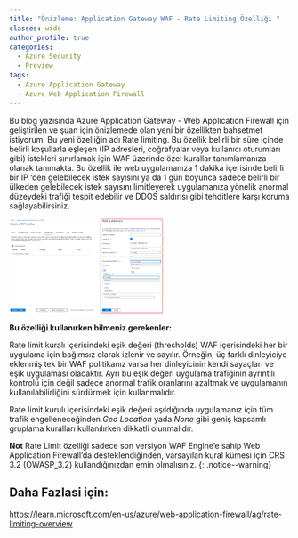 ```yaml
---
title: "Önizleme: Application Gateway WAF - Rate Limiting Özelliği "
classes: wide
author_profile: true
categories:
  - Azure Security 
  - Preview
tags:
  - Azure Application Gateway
  - Azure Web Application Firewall
---
```


Bu blog yazısında Azure Application Gateway - Web Application Firewall için geliştirilen ve şuan için önizlemede olan yeni bir özellikten bahsetmet istiyorum. Bu yeni özelliğin adı Rate limiting. Bu özellik  belirli bir süre içinde belirli koşullarla eşleşen (IP adresleri, coğrafyalar veya kullanıcı oturumları gibi) istekleri sınırlamak için WAF  üzerinde özel kurallar tanımlamanıza olanak tanımakta. Bu özellik ile web uygulamanıza 1 dakika içerisinde belirli bir IP ‘den gelebilecek istek sayısını ya da 1 gün boyunca sadece belirli bir ülkeden gelebilecek istek sayısını limitleyerek uygulamanıza yönelik anormal düzeydeki trafiği tespit edebilir ve DDOS saldırısı gibi tehditlere karşı koruma sağlayabilirsiniz.

<img src="https://github.com/martin3mre/tr/blob/main/assets/images/Rate-Limiting-Feature.png?raw=true" width="55%" height="55%" />


**Bu özelliği kullanırken bilmeniz gerekenler:**

Rate limit kuralı içerisindeki eşik değeri (thresholds) WAF içerisindeki her bir uygulama için bağımsız olarak izlenir ve sayılır. Örneğin, üç farklı dinleyiciye eklenmiş tek bir WAF politikanız varsa her dinleyicinin kendi sayaçları ve eşik uygulaması olacaktır. Ayrı bu eşik değeri uygulama trafiğinin ayrıntılı kontrolü için değil sadece anormal trafik oranlarını azaltmak ve uygulamanın kullanılabilirliğini sürdürmek için kullanmalıdır.

Rate limit kurulı içerisindeki eşik değeri aşıldığında uygulamanız için tüm trafik engelleneceğinden  *Geo Location* yada *None* gibi geniş kapsamlı gruplama kuralları kullanılırken dikkatli olunmalıdır.

**Not** Rate Limit özelliği sadece son versiyon WAF Engine’e sahip Web Application Firewall’da desteklendiğinden, varsayılan kural kümesi için CRS 3.2 (OWASP_3.2) kullandığınızdan emin olmalısınız.
{: .notice--warning}


## Daha Fazlasi için:

https://learn.microsoft.com/en-us/azure/web-application-firewall/ag/rate-limiting-overview



 